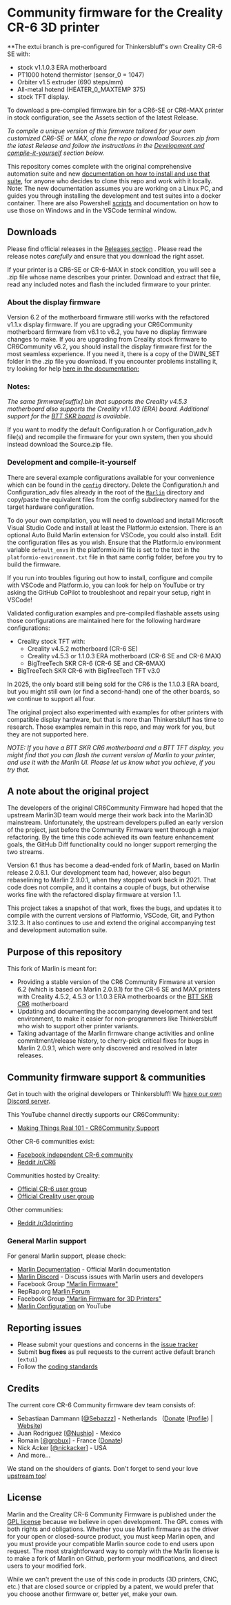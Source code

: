 # Community firmware for the Creality CR-6 3D printer

**The extui branch is pre-configured for Thinkersbluff's own Creality CR-6 SE with:
- stock v1.1.0.3 ERA motherboard
- PT1000 hotend thermistor (sensor_0 = 1047)
- Orbiter v1.5 extruder (690 steps/mm)
- All-metal hotend (HEATER_0_MAXTEMP 375)
- stock TFT display.

To download a pre-compiled firmware.bin for a CR6-SE or CR6-MAX printer in stock configuration, see the Assets section of the latest Release.

_To compile a unique version of this firmware tailored for your own customized CR6-SE or MAX, clone the repo or download Sources.zip from the latest Release and follow the instructions in the [Development and compile-it-yourself](#development-and-compile-it-yourself) section below._

This repository comes complete with the original comprehensive automation suite and new [documentation on how to install and use that suite](https://github.com/Thinkersbluff/CR6Community-Marlin_TB/blob/extui/BUILD_AND_TEST.md), for anyone who decides to clone this repo and work with it locally.
Note: The new documentation assumes you are working on a Linux PC, and guides you through installing the development and test suites into a docker container.
      There are also Powershell [scripts](https://github.com/Thinkersbluff/CR6Community-Marlin_TB/blob/extui/scripts) and documentation on how to use those on Windows and in the VSCode terminal window.

## Downloads

Please find official releases in the [Releases section](https://github.com/Thinkersbluff/CR6Community-Marlin_TB/releases/tag/v2.0.9.1-cr6-community-release-6.2) . 
Please read the release notes *carefully* and ensure that you download the right asset.

If your printer is a CR6-SE or CR-6-MAX in stock condition, you will see a .zip file whose name describes your printer.
Download and extract that file, read any included notes and flash the included firmware to your printer. 

### About the display firmware
Version 6.2 of the motherboard firmware still works with the refactored v1.1.x display firmware.
If you are upgrading your CR6Community motherboard firmware from v6.1 to v6.2, you have no display firmware changes to make.
If you are upgrading from Creality stock firmware to CR6Community v6.2, you should install the display firmware first for the most seamless experience.
If you need it, there is a copy of the DWIN_SET folder in the .zip file you download.  If you encounter problems installing it, try looking for help [here in the documentation:](https://github.com/CR6Community/CR-6-touchscreen)

### Notes:
*The same firmware[suffix].bin that supports the Creality v4.5.3 motherboard also supports the Creality v1.1.03 (ERA) board.*
*Additional support for the [BTT SKR board](https://damsteen.nl/blog/2020/11/25/how-to-btt-skr-cr6-installation) is available.*

If you want to modify the default Configuration.h or Configuration_adv.h file(s) and recompile the firmware for your own system, then you should instead download the Source.zip file.

### Development and compile-it-yourself

There are several example configurations available for your convenience which can be found in the [`config`](./config) directory. Delete the Configuration.h and Configuration_adv files already in the root of the [`Marlin`](./Marlin) directory and copy/paste the equivalent files from the config subdirectory named for the target hardware configuration. 

To do your own compilation, you will need to download and install Microsoft Visual Studio Code and install at least the Platform.io extension.
There is an optional Auto Build Marlin extension for VSCode, you could also install.
Edit the configuration files as you wish.  Ensure that the Platform.io environment variable `default_envs` in the platformio.ini file is set to the text in the `platformio-environment.txt` file in that same config folder, before you try to build the firmware.

If you run into troubles figuring out how to install, configure and compile with VSCode and Platform.io, you can look for help on YouTube or try asking the GitHub CoPilot to troubleshoot and repair your setup, right in VSCode!

Validated configuration examples and pre-compiled flashable assets using those configurations are maintained here for the following hardware configurations:

- Creality stock TFT with:
   - Creality v4.5.2 motherboard (CR-6 SE)
   - Creality v4.5.3 or 1.1.0.3 ERA motherboard (CR-6 SE and CR-6 MAX)
   - BigTreeTech SKR CR-6 (CR-6 SE and CR-6MAX)
- BigTreeTech SKR CR-6 with BigTreeTech TFT v3.0

In 2025, the only board still being sold for the CR6 is the 1.1.0.3 ERA board, but you might still own (or find a second-hand) one of the other boards, so we continue to support all four.

The original project also experimented with examples for other printers with compatible display hardware, but that is more than Thinkersbluff has time to research.
Those examples remain in this repo, and may work for you, but they are not supported here.

_NOTE: If you have a BTT SKR CR6 motherboard and a BTT TFT display, you might find that you can flash the current version of Marlin to your printer, and use it with the Marlin UI.
Please let us know what you achieve, if you try that._

## A note about the original project

The developers of the original CR6Community Firmware had hoped that the upstream Marlin3D team would merge their work back into the Marlin3D mainstream.
Unfortunately, the upstream developers pulled an early version of the project, just before the Community Firmware went therough a major refactoring.  By the time this code achieved its own feature enhancement goals, the GitHub Diff functionality could no longer support remerging the two streams.

Version 6.1 thus has become a dead-ended fork of Marlin, based on Marlin release 2.0.8.1.
Our development team had, however, also begun rebaselining to Marlin 2.9.0.1, when they stopped work back in 2021.
That code does not compile, and it contains a couple of bugs, but otherwise works fine with the refactored display firmware at version 1.1.

This project takes a snapshot of that work, fixes the bugs, and updates it to compile with the current versions of Platformio, VSCode, Git, and Python 3.12.3.
It also continues to use and extend the original accompanying test and development automation suite.

## Purpose of this repository

This fork of Marlin is meant for:

- Providing a stable version of the CR6 Community Firmware at version 6.2 (which is based on Marlin 2.0.9.1) for the CR-6 SE and MAX printers with Creality 4.5.2, 4.5.3 or 1.1.0.3 ERA motherboards or the [BTT SKR CR6](https://damsteen.nl/blog/2020/11/25/how-to-btt-skr-cr6-installation) motherboard
- Updating and documenting the accompanying development and test environment, to make it easier for non-programmers like Thinkersbluff who wish to support other printer variants.
- Taking advantage of the Marlin firmware change activities and online commitment/release history, to cherry-pick critical fixes for bugs in Marlin 2.0.9.1, which were only discovered and resolved in later releases.

## Community firmware support & communities

Get in touch with the original developers or Thinkersbluff! We [have our own Discord server](https://discord.gg/RKrxYy3Q9N).

This YouTube channel directly supports our CR6Community:

 - [Making Things Real 101 - CR6Community Support](https://youtube.com/@makingthingsreal101?feature=shared)

Other CR-6 communities exist:

- [Facebook independent CR-6 community](https://www.facebook.com/groups/cr6community)
- [Reddit /r/CR6](https://www.reddit.com/r/CR6/)

Communities hosted by Creality:

- [Official CR-6 user group](https://www.facebook.com/groups/CR6SECR6MAX)
- [Official Creality user group](https://www.facebook.com/groups/creality3dofficial)

Other communities:

- [Reddit /r/3dprinting](https://www.reddit.com/r/3dprinting/)

### General Marlin support

For general Marlin support, please check:

- [Marlin Documentation](http://marlinfw.org) - Official Marlin documentation
- [Marlin Discord](https://discord.gg/n5NJ59y) - Discuss issues with Marlin users and developers
- Facebook Group ["Marlin Firmware"](https://www.facebook.com/groups/1049718498464482/)
- RepRap.org [Marlin Forum](http://forums.reprap.org/list.php?415)
- Facebook Group ["Marlin Firmware for 3D Printers"](https://www.facebook.com/groups/3Dtechtalk/)
- [Marlin Configuration](https://www.youtube.com/results?search_query=marlin+configuration) on YouTube


## Reporting issues
- Please submit your questions and concerns in the [issue tracker](https://github.com/Thinkersbluff/CR6Community-Marlin_TB/issues)
- Submit **bug fixes** as pull requests to the current active default branch (`extui`)
- Follow the [coding standards](https://marlinfw.org/docs/development/coding_standards.html)

## Credits

The current core CR-6 Community firmware dev team consists of:

 - Sebastiaan Dammann [[@Sebazzz](https://github.com/Sebazzz)] - Netherlands &nbsp; ([Donate](https://www.paypal.com/donate?hosted_button_id=YCH72S6WZQ5X4) ([Profile](https://www.paypal.com/paypalme/sebastiaandammann)) | [Website](https://damsteen.nl))
 - Juan Rodriguez [[@Nushio](https://github.com/Nushio)] - Mexico
 - Romain [[@grobux](https://github.com/grobux)] - France ([Donate](https://www.paypal.com/donate?hosted_button_id=CP2SAW4W9RBT4))
 - Nick Acker [[@nickacker](https://github.com/nickacker)] - USA
 - And more...

We stand on the shoulders of giants. Don't forget to send your love [upstream too](https://github.com/MarlinFirmware/Marlin)!

## License

Marlin and the Creality CR-6 Community Firmware is published under the [GPL license](/LICENSE) because we believe in open development. The GPL comes with both rights and obligations. Whether you use Marlin firmware as the driver for your open or closed-source product, you must keep Marlin open, and you must provide your compatible Marlin source code to end users upon request. The most straightforward way to comply with the Marlin license is to make a fork of Marlin on Github, perform your modifications, and direct users to your modified fork.

While we can't prevent the use of this code in products (3D printers, CNC, etc.) that are closed source or crippled by a patent, we would prefer that you choose another firmware or, better yet, make your own.
